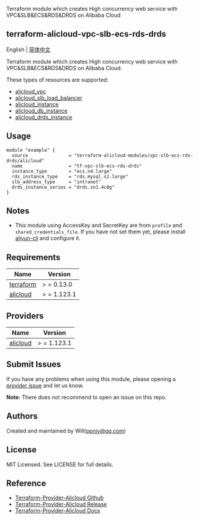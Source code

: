 Terraform module which creates High concurrency web service with VPC&SLB&ECS&RDS&DRDS on Alibaba Cloud

terraform-alicloud-vpc-slb-ecs-rds-drds
---

English | [简体中文](README-CN.md)

Terraform module which creates High concurrency web service with VPC&SLB&ECS&RDS&DRDS on Alibaba Cloud.

These types of resources are supported:

* [alicloud_vpc](https://registry.terraform.io/providers/aliyun/alicloud/latest/docs/resources/vpc)
* [alicloud_slb_load_balancer](https://registry.terraform.io/providers/aliyun/alicloud/latest/docs/resources/slb_load_balancer)
* [alicloud_instance](https://registry.terraform.io/providers/aliyun/alicloud/latest/docs/resources/instance)
* [alicloud_db_instance](https://registry.terraform.io/providers/aliyun/alicloud/latest/docs/resources/db_instance)
* [alicloud_drds_instance](https://registry.terraform.io/providers/aliyun/alicloud/latest/docs/resources/drds_instance)

## Usage

```hcl
module "example" {
  source               = "terraform-alicloud-modules/vpc-slb-ecs-rds-drds/alicloud"
  name                 = "tf-vpc-slb-ecs-rds-drds"
  instance_type        = "ecs.n4.large"
  rds_instance_type    = "rds.mysql.s2.large"
  slb_address_type     = "intranet"
  drds_instance_series = "drds.sn1.4c8g"
}
```

## Notes

* This module using AccessKey and SecretKey are from `profile` and `shared_credentials_file`. If you have not set them
  yet, please install [aliyun-cli](https://github.com/aliyun/aliyun-cli#installation) and configure it.

## Requirements

| Name | Version |
|------|---------|
| <a name="requirement_terraform"></a> [terraform](#requirement\_terraform) | > = 0.13.0 |
| <a name="requirement_alicloud"></a> [alicloud](#requirement\_alicloud) | > = 1.123.1 |

## Providers

| Name | Version |
|------|---------|
| <a name="provider_alicloud"></a> [alicloud](#provider\_alicloud) | > = 1.123.1 |

## Submit Issues

If you have any problems when using this module, please opening
a [provider issue](https://github.com/aliyun/terraform-provider-alicloud/issues/new) and let us know.

**Note:** There does not recommend to open an issue on this repo.

## Authors

Created and maintained by Will(ppnjy@qq.com)

## License

MIT Licensed. See LICENSE for full details.

## Reference

* [Terraform-Provider-Alicloud Github](https://github.com/aliyun/terraform-provider-alicloud)
* [Terraform-Provider-Alicloud Release](https://releases.hashicorp.com/terraform-provider-alicloud/)
* [Terraform-Provider-Alicloud Docs](https://registry.terraform.io/providers/aliyun/alicloud/latest/docs)
